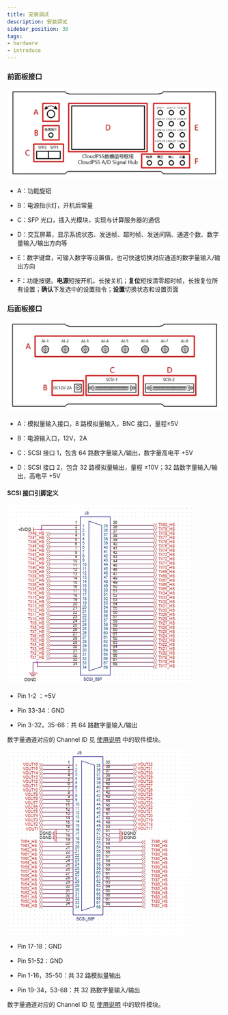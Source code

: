 ```yaml
---
title: 安装调试
description: 安装调试
sidebar_position: 30
tags:
- hardware
- introduce
---
```


### 前面板接口

![前面板接口展示](./2.png "前面板接口展示")  

- A：功能旋钮   

- B：电源指示灯，开机后常量  
- C：SFP 光口，插入光模块，实现与计算服务器的通信  
- D：交互屏幕，显示系统状态、发送帧、超时帧、发送间隔、通道个数、数字量输入/输出方向等  
- E：数字键盘，可输入数字等设置值，也可快速切换对应通道的数字量输入/输出方向
- F：功能按键。**电源**短按开机，长按关机；**复位**短按清零超时帧，长按复位所有设置；**确认**下发选中的设置指令；**设置**切换状态和设置页面

### 后面板接口

![后面板接口展示](./3.png "后面板接口展示")  

- A：模拟量输入接口，8 路模拟量输入，BNC 接口，量程±5V  

- B：电源输入口，12V，2A  
- C：SCSI 接口 1，包含 64 路数字量输入/输出，数字量高电平 +5V
- D：SCSI 接口 2，包含 32 路模拟量输出，量程 ±10V；32 路数字量输入/输出，高电平 +5V  

#### SCSI 接口引脚定义

![SCSI1](./4.png "SCSI1")  

- Pin 1-2 ：+5V  
  
- Pin 33-34：GND
- Pin 3-32，35-68：共 64 路数字量输入/输出  

数字量通道对应的 Channel ID 见 [使用说明](../40-user-instructions/index.md) 中的软件模块。  

![SCSI2](./5.png "SCSI2")  

- Pin 17-18：GND
  
- Pin 51-52：GND
- Pin 1-16，35-50：共 32 路模拟量输出  
- Pin 19-34，53-68：共 32 路数字量输入/输出  

数字量通道对应的 Channel ID 见 [使用说明](../40-user-instructions/index.md) 中的软件模块。
